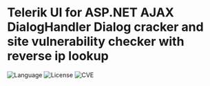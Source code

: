 # Telerik UI for ASP.NET AJAX DialogHandler Dialog cracker and site vulnerability checker with reverse ip lookup

![Language](http://img.shields.io/:language-PYTHON-red.svg?style=flat-square) ![License](http://img.shields.io/:license-GPL-blue.svg?style=flat-square) ![CVE](http://img.shields.io/:CVE-2017_-_9248-blue.svg?style=flat-square)
